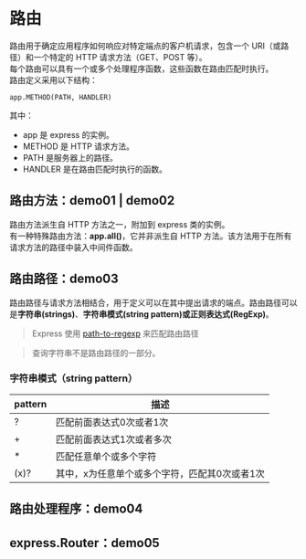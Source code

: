 # 路由
路由用于确定应用程序如何响应对特定端点的客户机请求，包含一个 URI（或路径）和一个特定的 HTTP 请求方法（GET、POST 等）。  
每个路由可以具有一个或多个处理程序函数，这些函数在路由匹配时执行。  
路由定义采用以下结构：
```
app.METHOD(PATH, HANDLER)
```
其中：
- app 是 express 的实例。
- METHOD 是 HTTP 请求方法。
- PATH 是服务器上的路径。
- HANDLER 是在路由匹配时执行的函数。

## 路由方法：demo01 | demo02
路由方法派生自 HTTP 方法之一，附加到 express 类的实例。  
有一种特殊路由方法：**app.all()**，它并非派生自 HTTP 方法。该方法用于在所有请求方法的路径中装入中间件函数。


## 路由路径：demo03
路由路径与请求方法相结合，用于定义可以在其中提出请求的端点。路由路径可以是**字符串(strings)**、**字符串模式(string pattern)**或**正则表达式(RegExp)**。

> Express 使用 [path-to-regexp](https://www.npmjs.com/package/path-to-regexp) 来匹配路由路径  

> 查询字符串不是路由路径的一部分。  

### 字符串模式（string pattern）

| pattern | 描述 |
|---|---|
| ? | 匹配前面表达式0次或者1次 |
| + | 匹配前面表达式1次或者多次 |
| * | 匹配任意单个或多个字符 |
| (x)? | 其中，x为任意单个或多个字符，匹配其0次或者1次 |

## 路由处理程序：demo04

## express.Router：demo05